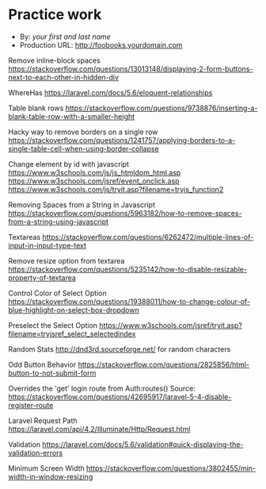 # Practice work
+ By: *your first and last name*
+ Production URL: <http://foobooks.yourdomain.com>



Remove inline-block spaces
https://stackoverflow.com/questions/13013148/displaying-2-form-buttons-next-to-each-other-in-hidden-div


WhereHas
https://laravel.com/docs/5.6/eloquent-relationships

Table blank rows
https://stackoverflow.com/questions/9738876/inserting-a-blank-table-row-with-a-smaller-height

Hacky way to remove borders on a single row
https://stackoverflow.com/questions/1241757/applying-borders-to-a-single-table-cell-when-using-border-collapse

Change element by id with javascript
https://www.w3schools.com/js/js_htmldom_html.asp
https://www.w3schools.com/jsref/event_onclick.asp
https://www.w3schools.com/js/tryit.asp?filename=tryjs_function2

Removing Spaces from a String in Javascript
https://stackoverflow.com/questions/5963182/how-to-remove-spaces-from-a-string-using-javascript

Textareas
https://stackoverflow.com/questions/6262472/multiple-lines-of-input-in-input-type-text

Remove resize option from textarea
https://stackoverflow.com/questions/5235142/how-to-disable-resizable-property-of-textarea

Control Color of Select Option
https://stackoverflow.com/questions/19388011/how-to-change-colour-of-blue-highlight-on-select-box-dropdown

Preselect the Select Option
https://www.w3schools.com/jsref/tryit.asp?filename=tryjsref_select_selectedindex

Random Stats
http://dnd3rd.sourceforge.net/ for random characters

Odd Button Behavior
https://stackoverflow.com/questions/2825856/html-button-to-not-submit-form

Overrides the 'get' login route from Auth:routes()
Source: https://stackoverflow.com/questions/42695917/laravel-5-4-disable-register-route

Laravel Request Path
https://laravel.com/api/4.2/Illuminate/Http/Request.html

Validation
https://laravel.com/docs/5.6/validation#quick-displaying-the-validation-errors

Minimum Screen Width
https://stackoverflow.com/questions/3802455/min-width-in-window-resizing